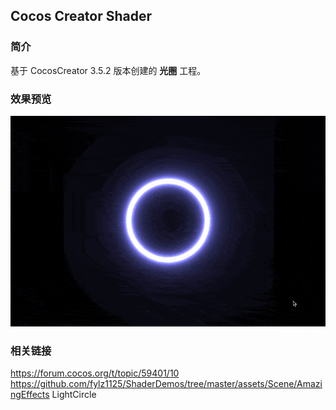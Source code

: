 ## Cocos Creator Shader

### 简介
基于 CocosCreator 3.5.2 版本创建的 **光圈** 工程。

### 效果预览
![image](../../../gif/202207/2022070401.gif)

### 相关链接
https://forum.cocos.org/t/topic/59401/10        
https://github.com/fylz1125/ShaderDemos/tree/master/assets/Scene/AmazingEffects LightCircle
